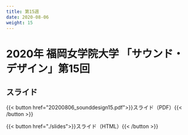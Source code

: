```yaml
---
title: 第15週
date: 2020-08-06
weight: 15
---
```



# 2020年 福岡女学院大学 「サウンド・デザイン」第15回


## スライド

{{< button href="20200806_sounddesign15.pdf">}}スライド（PDF）{{< /button >}}

{{< button href="./slides">}}スライド（HTML）{{< /button >}}
